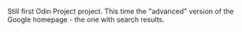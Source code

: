 Still first Odin Project project. This time the "advanced" version of the Google homepage - the one with search results.